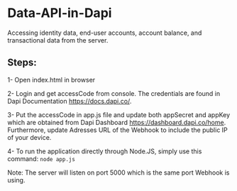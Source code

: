 # Data-API-in-Dapi


Accessing identity data, end-user accounts, account balance, and transactional data from the server.


## Steps:


1- Open index.html in browser 


2- Login and get accessCode from console. The credentials are found in Dapi Documentation https://docs.dapi.co/.


3- Put the accessCode in app.js file and update both appSecret and appKey which are obtained from Dapi Dashboard https://dashboard.dapi.co/home. Furthermore, update Adresses URL of the Webhook to include the public IP of your device.



4- To run the application directly through Node.JS, simply use this command:
```node app.js```


Note: The server will listen on port 5000 which is the same port Webhook is using.
